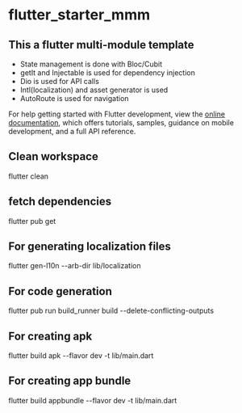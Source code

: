 # flutter_starter_mmm

## This a flutter multi-module template

- State management is done with Bloc/Cubit
- getIt and Injectable is used for dependency injection 
- Dio is used for API calls
- Intl(localization) and asset generator is used 
- AutoRoute is used for navigation 

For help getting started with Flutter development, view the
[online documentation](https://docs.flutter.dev/), which offers tutorials,
samples, guidance on mobile development, and a full API reference.

## Clean workspace
flutter clean

## fetch dependencies
flutter pub get

## For generating localization files
flutter gen-l10n --arb-dir lib/localization

## For code generation
flutter pub run build_runner build --delete-conflicting-outputs

## For creating apk
flutter build apk --flavor dev -t lib/main.dart

## For creating app bundle
flutter build appbundle --flavor dev -t lib/main.dart
